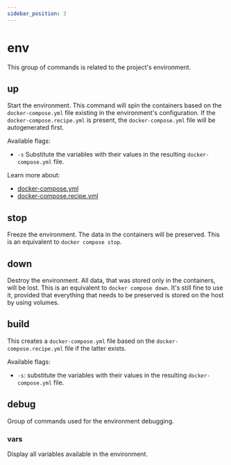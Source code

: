 ```yaml
---
sidebar_position: 3
---
```


# env
This group of commands is related to the project's environment.

## up
Start the environment. This command will spin the containers based on the `docker-compose.yml` file existing in the
environment's configuration. If the `docker-compose.recipe.yml` is present, the `docker-compose.yml` file will be
autogenerated first.

Available flags:

- `-s` Substitute the variables with their values in the resulting `docker-compose.yml` file.

Learn more about:
- [docker-compose.yml](/docs/reference/docker-compose#introduction)
- [docker-compose.recipe.yml](/docs/reference/docker-compose#recipe)

## stop
Freeze the environment. The data in the containers will be preserved. This is an equivalent to `docker compose stop`.

## down
Destroy the environment. All data, that was stored only in the containers, will be lost. This is an equivalent to
`docker compose down`. It's still fine to use it, provided that everything that needs to be preserved is stored on the
host by using volumes.

## build
This creates a `docker-compose.yml` file based on the `docker-compose.recipe.yml` file if the latter exists.

Available flags:

- `-s`: substitute the variables with their values in the resulting `docker-compose.yml` file.

## debug
Group of commands used for the environment debugging.

### vars
Display all variables available in the environment.
